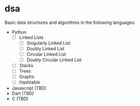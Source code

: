 # dsa

Basic data structures and algorithms in the following languages:

- Python
  - [ ] Linked Lists
    - [ ] Singularly Linked List
    - [ ] Doubly Linked List
    - [ ] Circular Linked List
    - [ ] Doubly Circular Linked List
  - [ ] Stacks
  - [ ] Trees
  - [ ] Graphs
  - [ ] Hashtable
  
- Javascript (TBD)
- Dart (TBD)
- C (TBD)
